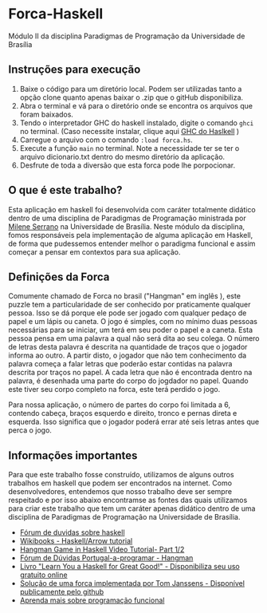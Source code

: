 # Forca-Haskell

Módulo II da disciplina Paradigmas de Programação da Universidade de Brasília

 ## Instruções para execução
 
 1. Baixe o código para um diretório local. Podem ser utilizadas tanto a opção clone quanto apenas baixar o .zip que o gitHub disponibiliza.
 2. Abra o terminal e vá para o diretório onde se encontra os arquivos que foram baixados.
 3. Tendo o interpretador GHC do haskell instalado, digite o comando `ghci` no terminal. (Caso necessite instalar, clique aqui [GHC do Haslkell](https://www.haskell.org/ghc/download) )
 4. Carregue o arquivo com o comando `:load forca.hs`.
 5. Execute a função `main` no terminal. Note a necessidade ter se ter o arquivo dicionario.txt dentro do mesmo diretório da aplicação.
 6. Desfrute de toda a diversão que esta forca pode lhe porpocionar. 
 
 ## O que é este trabalho?
 
 Esta aplicação em haskell foi desenvolvida com caráter totalmente didático dentro de uma disciplina de Paradigmas de Programação ministrada por [Milene Serrano](https://fga.unb.br/milene.serrano/) na Universidade de Brasília.
 Neste módulo da disciplina, fomos responsáveis pela implementação de alguma aplicação em Haskell, de forma que pudessemos entender melhor o paradigma funcional e assim começar a pensar em contextos para sua aplicação.
 
 ## Definições da Forca
 
 Comumente chamado de Forca no brasil ("Hangman" em inglês ), este puzzle tem a particularidade de ser conhecido por praticamente qualquer pessoa. Isso se dá porque ele pode ser jogado com qualquer pedaço de papel e um lápis ou caneta.
 O jogo é simples, com no mínimo duas pessoas necessárias para se iniciar, um terá em seu poder o papel e a caneta. Esta pessoa pensa em uma palavra a qual não será dita ao seu colega.
 O número de letras desta palavra é descrita na quantidade de traços que o jogador informa ao outro. A partir disto, o jogador que não tem conhecimento da palavra começa a falar letras que poderão estar contidas na palavra descrita por traços no papel.
 A cada letra que não é encontrada dentro na palavra, é desenhada uma parte do corpo do jogdador no papel. Quando este tiver seu corpo completo na forca, este terá perdido o jogo.
 
 Para nossa aplicação, o número de partes do corpo foi limitada a 6, contendo cabeça, braços esquerdo e direito, tronco e pernas direta e esquerda. Isso significa que o jogador poderá errar até seis letras antes que perca o jogo.
 
 ## Informações importantes
 
 Para que este trabalho fosse construído, utilizamos de alguns outros trabalhos em haskell que podem ser encontrados na internet. 
 Como desenvolvedores, entendemos que nosso trabalho deve ser sempre respeitado e por isso abaixo encontramse as fontes das quais utilizamos para criar este trabalho que tem um caráter apenas didático dentro de uma disciplina de Paradigmas de Programação na Universidade de Brasília.
 
 * [Fórum de duvidas sobre haskell](http://haskell.1045720.n5.nabble.com/Hangman-game-td3106973.html)
 * [Wikibooks - Haskell/Arrow tutorial](https://en.wikibooks.org/wiki/Haskell/Arrow_tutorial)
 * [Hangman Game in Haskell Video Tutorial- Part 1/2](https://www.youtube.com/watch?v=eNPQvKRFdbQ)
 * [Fórum de Dúvidas Portugal-a-programar - Hangman](http://www.portugal-a-programar.pt/topic/33198-explicacoes-para-jogo-em-haskell/)
 * [Livro "Learn You a Haskell for Great Good!" - Disponibiliza seu uso gratuito online](http://learnyouahaskell.com/chapters)
 * [Solução de uma forca implementada por Tom Janssens - Disponível publicamente pelo github](https://gist.github.com/ToJans/e97db3b4ed3902677361)
 * [Aprenda mais sobre programação funcional](https://en.wikipedia.org/wiki/Functional_programming)